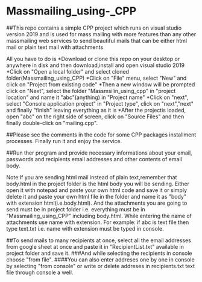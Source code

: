 # Massmailing_using-_CPP

##This repo contains a simple CPP project which runs on visual studio version 2019 and is used for mass mailing with more features than any other massmailing web services 
to send beautiful mails that can be either html mail or plain text mail with attachments

All you have to do is
*Download or clone this repo on your desktop or anywhere in disk and then download,install and open visual studio 2019
*Click on "Open a local folder" and  select cloned folder(Massmailing_using_CPP)
*Click on "File" menu, select "New" and click on "Project from existing code"
*Then a new window will be prompted click on "Next", select the folder "Massmsilin_using_cpp" in "project location" and name it "abc"(anything) in "Project name"
*Click on "next", select "Console application project" in "Project type", click on "next","next" and finally "finish" leaving everything as it is
*After the projectis loaded, open "abc" on the right side of screen, click on "Source Files" and then finally double-click on "mailing.cpp".

##Please see the comments in the code for some CPP packages installment processes. Finally run it and enjoy the service.

##Run ther program and provide necessary informations about your email, passwords and recipients email addresses and other contents of email body.

Note:If you are sending html mail instead of plain text,remember that body.html in the project folder is the html body you will be sending. Either open it with notepad 
and paste your own html code  and save it or simply delete it and paste your own html file in the folder and name it as "body" with extension html(i.e.body.html). And the attachments you are going to send must be in project folder i.e. everything must be in "Massmailing_using_CPP" including body.html. While entering the name of attachments use name with extension. For example: if abc is text file then type text.txt i.e. name with extension must be typed in console.

##To send mails to many recipients at once, select all the email addresses from google sheet at once and paste it in "RecipientList.txt" available in project folder and save it.
###And while selecting the recipients in console choose "from file".
####You can also enter addreses one by one in console by selecting "from console" or write or delete addreses in recipients.txt text file through console a well.
